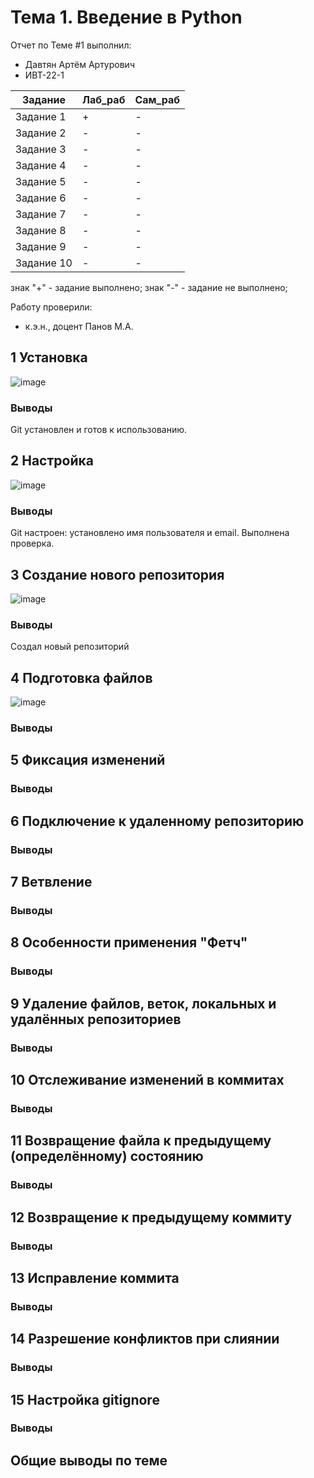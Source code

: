 # Тема 1. Введение в Python
Отчет по Теме #1 выполнил:
- Давтян Артём Артурович
- ИВТ-22-1

| Задание | Лаб_раб | Сам_раб |
| ------ | ------ | ------ |
| Задание 1 | + | - |
| Задание 2 | - | - |
| Задание 3 | - | - |
| Задание 4 | - | - |
| Задание 5 | - | - |
| Задание 6 | - | - |
| Задание 7 | - | - |
| Задание 8 | - | - |
| Задание 9 | - | - |
| Задание 10 | - | - |

знак "+" - задание выполнено; знак "-" - задание не выполнено;

Работу проверили:
- к.э.н., доцент Панов М.А.

## 1 Установка

![image](https://github.com/user-attachments/assets/e57acb78-0f9e-4813-a1a4-61e1436f1089)

### Выводы

Git установлен и готов к использованию.

## 2 Настройка

![image](https://github.com/user-attachments/assets/64dcfbda-2b85-49b6-b6b4-9b3eb2d0abe4)

### Выводы

Git настроен: установлено имя пользователя и email. Выполнена проверка.

## 3 Создание нового репозитория

![image](https://github.com/user-attachments/assets/a35e1387-24fb-4753-ba97-c1daec0812cd)

### Выводы

Создал новый репозиторий

## 4 Подготовка файлов

![image](https://github.com/user-attachments/assets/50cf12c6-8383-4e31-9fd7-95691000d149)

### Выводы



## 5 Фиксация изменений


### Выводы



## 6 Подключение к удаленному репозиторию


### Выводы



## 7 Ветвление



### Выводы



## 8 Особенности применения "Фетч"


### Выводы



## 9 Удаление файлов, веток, локальных и удалённых репозиториев



### Выводы



## 10 Отслеживание изменений в коммитах



### Выводы



## 11 Возвращение файла к предыдущему (определённому) состоянию


### Выводы



## 12 Возвращение к предыдущему коммиту


### Выводы



## 13 Исправление коммита


### Выводы



## 14 Разрешение конфликтов при слиянии



### Выводы



## 15 Настройка gitignore



### Выводы



## Общие выводы по теме

